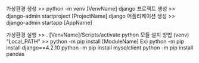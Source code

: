 가상환경 생성 >> python -m venv [VenvName]
django 프로젝트 생성 >> django-admin startproject [ProjectName]
django 어플리케이션 생성 >> django-admin startapp [AppName]

가상환경 실행 >> . [VenvName]/Scripts/activate
python 모듈 설치 방법
(venv) "Local_PATH" >> python -m pip install [ModuleName]
Ex)
python -m pip install django==4.2.10
python -m pip install mysqlclient
python -m pip install pandas
